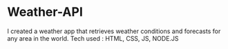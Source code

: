 # Weather-API
I created a weather app that retrieves weather conditions and forecasts for any area in the world.
Tech used : HTML, CSS, JS, NODE.JS
